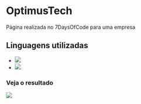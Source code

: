 # OptimusTech
Página realizada no 7DaysOfCode para uma empresa

## Linguagens utilizadas


* <img src="https://img.shields.io/badge/HTML5-E34F26?style=for-the-badge&logo=html5&logoColor=white"/>
* <img src="https://img.shields.io/badge/CSS3-1572B6?style=for-the-badge&logo=css3&logoColor=white"/>

### Veja o resultado

<a href="https://optimus-tech-sandy.vercel.app/">
  <img src="https://img.shields.io/badge/Vercel-000000?style=for-the-badge&logo=vercel&logoColor=white"/>
<a/>

